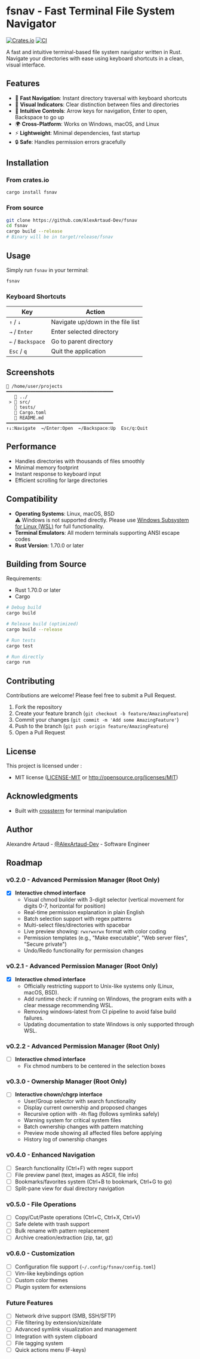 # fsnav - Fast Terminal File System Navigator

[![Crates.io](https://img.shields.io/crates/v/fsnav.svg)](https://crates.io/crates/fsnav)
[![CI](https://github.com/AlexArtaud-Dev/fsnav/actions/workflows/ci.yml/badge.svg)](https://github.com/AlexArtaud-Dev/fsnav/actions/workflows/ci.yml)

A fast and intuitive terminal-based file system navigator written in Rust. Navigate your directories with ease using keyboard shortcuts in a clean, visual interface.

## Features

- 🚀 **Fast Navigation**: Instant directory traversal with keyboard shortcuts
- 📁 **Visual Indicators**: Clear distinction between files and directories
- 🎯 **Intuitive Controls**: Arrow keys for navigation, Enter to open, Backspace to go up
- 🌍 **Cross-Platform**: Works on Windows, macOS, and Linux
- ⚡ **Lightweight**: Minimal dependencies, fast startup
- 🔒 **Safe**: Handles permission errors gracefully

## Installation

### From crates.io

```bash
cargo install fsnav
```

### From source

```bash
git clone https://github.com/AlexArtaud-Dev/fsnav
cd fsnav
cargo build --release
# Binary will be in target/release/fsnav
```

## Usage

Simply run `fsnav` in your terminal:

```bash
fsnav
```

### Keyboard Shortcuts

| Key | Action |
|-----|--------|
| `↑` / `↓` | Navigate up/down in the file list |
| `→` / `Enter` | Enter selected directory |
| `←` / `Backspace` | Go to parent directory |
| `Esc` / `q` | Quit the application |

## Screenshots

```
📂 /home/user/projects
━━━━━━━━━━━━━━━━━━━━━━━━━━━━━━━━━━━━━━━━
   📁 ../
 > 📁 src/
   📁 tests/
   📄 Cargo.toml
   📄 README.md
━━━━━━━━━━━━━━━━━━━━━━━━━━━━━━━━━━━━━━━━
↑↓:Navigate  →/Enter:Open  ←/Backspace:Up  Esc/q:Quit
```

## Performance

- Handles directories with thousands of files smoothly
- Minimal memory footprint
- Instant response to keyboard input
- Efficient scrolling for large directories

## Compatibility

- **Operating Systems**: Linux, macOS, BSD  
  ⚠️ Windows is not supported directly. Please use [Windows Subsystem for Linux (WSL)](https://learn.microsoft.com/windows/wsl/) for full functionality.
- **Terminal Emulators**: All modern terminals supporting ANSI escape codes
- **Rust Version**: 1.70.0 or later

## Building from Source

Requirements:
- Rust 1.70.0 or later
- Cargo

```bash
# Debug build
cargo build

# Release build (optimized)
cargo build --release

# Run tests
cargo test

# Run directly
cargo run
```

## Contributing

Contributions are welcome! Please feel free to submit a Pull Request.

1. Fork the repository
2. Create your feature branch (`git checkout -b feature/AmazingFeature`)
3. Commit your changes (`git commit -m 'Add some AmazingFeature'`)
4. Push to the branch (`git push origin feature/AmazingFeature`)
5. Open a Pull Request

## License

This project is licensed under :

- MIT license ([LICENSE-MIT](LICENSE-MIT) or http://opensource.org/licenses/MIT)

## Acknowledgments

- Built with [crossterm](https://github.com/crossterm-rs/crossterm) for terminal manipulation

## Author

Alexandre Artaud - [@AlexArtaud-Dev](https://github.com/AlexArtaud-Dev) - Software Engineer

## Roadmap

### v0.2.0 - Advanced Permission Manager (Root Only)
- [X] **Interactive chmod interface**
  - Visual chmod builder with 3-digit selector (vertical movement for digits 0-7, horizontal for position)
  - Real-time permission explanation in plain English
  - Batch selection support with regex patterns
  - Multi-select files/directories with spacebar
  - Live preview showing: `rwxrwxrwx` format with color coding
  - Permission templates (e.g., "Make executable", "Web server files", "Secure private")
  - Undo/Redo functionality for permission changes

### v0.2.1 - Advanced Permission Manager (Root Only)
- [X] **Interactive chmod interface**
  - Officially restricting support to Unix-like systems only (Linux, macOS, BSD).
  - Add runtime check: if running on Windows, the program exits with a clear message recommending WSL.
  - Removing windows-latest from CI pipeline to avoid false build failures.
  - Updating documentation to state Windows is only supported through WSL.

### v0.2.2 - Advanced Permission Manager (Root Only)
- [ ] **Interactive chmod interface**
  - Fix chmod numbers to be centered in the selection boxes

### v0.3.0 - Ownership Manager (Root Only)
- [ ] **Interactive chown/chgrp interface**
  - User/Group selector with search functionality
  - Display current ownership and proposed changes
  - Recursive option with `-Rh` flag (follows symlinks safely)
  - Warning system for critical system files
  - Batch ownership changes with pattern matching
  - Preview mode showing all affected files before applying
  - History log of ownership changes

### v0.4.0 - Enhanced Navigation
- [ ] Search functionality (Ctrl+F) with regex support
- [ ] File preview panel (text, images as ASCII, file info)
- [ ] Bookmarks/favorites system (Ctrl+B to bookmark, Ctrl+G to go)
- [ ] Split-pane view for dual directory navigation

### v0.5.0 - File Operations
- [ ] Copy/Cut/Paste operations (Ctrl+C, Ctrl+X, Ctrl+V)
- [ ] Safe delete with trash support
- [ ] Bulk rename with pattern replacement
- [ ] Archive creation/extraction (zip, tar, gz)

### v0.6.0 - Customization
- [ ] Configuration file support (`~/.config/fsnav/config.toml`)
- [ ] Vim-like keybindings option
- [ ] Custom color themes
- [ ] Plugin system for extensions

### Future Features
- [ ] Network drive support (SMB, SSH/SFTP)
- [ ] File filtering by extension/size/date
- [ ] Advanced symlink visualization and management
- [ ] Integration with system clipboard
- [ ] File tagging system
- [ ] Quick actions menu (F-keys)
